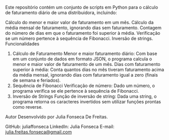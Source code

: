 Este repositório contém um conjunto de scripts em Python para o cálculo de faturamento diário de uma distribuidora, incluindo:

Cálculo do menor e maior valor de faturamento em um mês.
Cálculo da média mensal de faturamento, ignorando dias sem faturamento.
Contagem do número de dias em que o faturamento foi superior à média.
Verificação se um número pertence à sequência de Fibonacci.
Inversão de strings.
Funcionalidades
1. Cálculo de Faturamento
Menor e maior faturamento diário: Com base em um conjunto de dados em formato JSON, o programa calcula o menor e maior valor de faturamento de um mês.
Dias com faturamento superior à média: Conta quantos dias no mês tiveram faturamento acima da média mensal, ignorando dias com faturamento igual a zero (finais de semana e feriados).
2. Sequência de Fibonacci
Verificação de número: Dado um número, o programa verifica se ele pertence à sequência de Fibonacci.
3. Inversão de Strings
Função de inversão de string: Dada uma string, o programa retorna os caracteres invertidos sem utilizar funções prontas como reverse.


Autor
Desenvolvido por Julia Fonseca De Freitas.

GitHub: juliaffonseca
LinkedIn: Julia Fonseca 
E-mail: julia.freitas.fonseca@gmail.com
